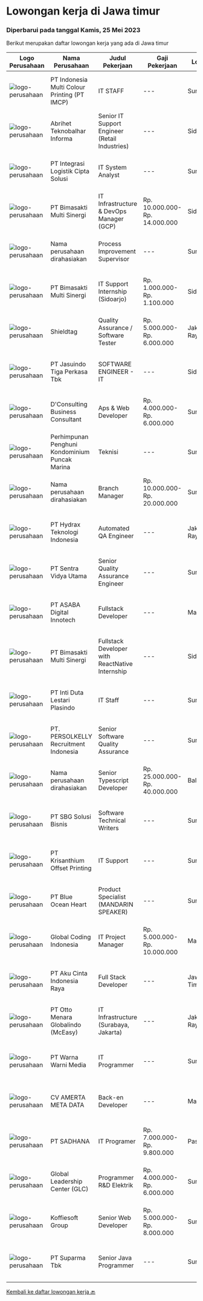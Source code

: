 
  # Lowongan kerja di Jawa timur

  ### Diperbarui pada tanggal Kamis, 25 Mei 2023

  Berikut merupakan daftar lowongan kerja yang ada di Jawa timur

  |Logo Perusahaan | Nama Perusahaan | Judul Pekerjaan | Gaji Pekerjaan | Lokasi | Deskripsi | Tanggal diunggah | Pranala |
  | -------------- | --------------- | --------------- | --------- | --------- | -------------- | ------- | ----------- |
  |![logo-perusahaan](https://image-service-cdn.seek.com.au/70294b6445f466b423ab7d9751002bfdd4afc29e/ee4dce1061f3f616224767ad58cb2fc751b8d2dc)|PT Indonesia Multi Colour Printing (PT IMCP)|IT STAFF|---|Surabaya|PT.IMCP hiring for IT STAFF with these requirements : Diploma/Bachelor Degree of Information Technology, System Information, Computer Science Fresh...|Rabu, 24 Mei 2023|https://www.jobstreet.co.id/id/job/it-staff-4345764?token=0~ebaf5c61-5d03-4c09-9991-a2c44e88305a&sectionRank=1&jobId=jobstreet-id-job-4345764|
|![logo-perusahaan](https://image-service-cdn.seek.com.au/80e123e83dfabc14b5e155d63ef492a38fb17659/ee4dce1061f3f616224767ad58cb2fc751b8d2dc)|Abrihet Teknobalhar Informa|Senior IT Support Engineer (Retail Industries)|---|Sidoarjo|Hi there,We are ABRIHET and currently seeking a motivated candidate to be part of our growing operation, filling the role of IT Support Engineer in...|Rabu, 24 Mei 2023|https://www.jobstreet.co.id/id/job/senior-it-support-engineer-retail-industries-4345566?token=0~ebaf5c61-5d03-4c09-9991-a2c44e88305a&sectionRank=2&jobId=jobstreet-id-job-4345566|
|![logo-perusahaan](https://image-service-cdn.seek.com.au/3057ebc2003a3730be0340b2ce840a93aa9ae2ea/ee4dce1061f3f616224767ad58cb2fc751b8d2dc)|PT Integrasi Logistik Cipta Solusi|IT System Analyst|---|Surabaya|Kualifikasi: Berpengalaman kerja minimum 3 (tiga) tahun dalam melakukan analisa kebutuhan proyek teknologi informasi Memiliki pengalaman melaksanakan...|Rabu, 24 Mei 2023|https://www.jobstreet.co.id/id/job/it-system-analyst-4346165?token=0~ebaf5c61-5d03-4c09-9991-a2c44e88305a&sectionRank=3&jobId=jobstreet-id-job-4346165|
|![logo-perusahaan](https://image-service-cdn.seek.com.au/3c3597528a656ba0a7299263a04fc9ed9cb02b85/ee4dce1061f3f616224767ad58cb2fc751b8d2dc)|PT Bimasakti Multi Sinergi|IT Infrastructure & DevOps Manager (GCP)|Rp. 10.000.000-Rp. 14.000.000|Sidoarjo|Job descriptions- Lead &amp; manage objective of tim IT Network &amp; DevOps- Ensure availability of all BMS infrastructure achieve Standard SLA-...|Rabu, 24 Mei 2023|https://www.jobstreet.co.id/id/job/it-infrastructure-devops-manager-gcp-4333562?token=0~ebaf5c61-5d03-4c09-9991-a2c44e88305a&sectionRank=4&jobId=jobstreet-id-job-4333562|
|![logo-perusahaan](https://i.ibb.co/sqvTCh9/112815900-stock-vector-no-image-available-icon-flat-vector.webp)|Nama perusahaan dirahasiakan|Process Improvement Supervisor|---|Surabaya|Requirement Analysis Improvement Design atau New Design Membuat dokumen untuk improvement design, dan mendistribusikan dokumen ke manajemen, bagian...|Rabu, 24 Mei 2023|https://www.jobstreet.co.id/id/job/process-improvement-supervisor-4345223?token=0~ebaf5c61-5d03-4c09-9991-a2c44e88305a&sectionRank=5&jobId=jobstreet-id-job-4345223|
|![logo-perusahaan](https://image-service-cdn.seek.com.au/3c3597528a656ba0a7299263a04fc9ed9cb02b85/ee4dce1061f3f616224767ad58cb2fc751b8d2dc)|PT Bimasakti Multi Sinergi|IT Support Internship (Sidoarjo)|Rp. 1.000.000-Rp. 1.100.000|Sidoarjo|Requirements: Last semester student or fresher from bachelor degree in information technology or related Having knowledge about basic MVWARE, basic...|Senin, 22 Mei 2023|https://www.jobstreet.co.id/id/job/it-support-internship-sidoarjo-4342009?token=0~ebaf5c61-5d03-4c09-9991-a2c44e88305a&sectionRank=6&jobId=jobstreet-id-job-4342009|
|![logo-perusahaan](https://image-service-cdn.seek.com.au/28e2f88a3878ba9ca76294e6a2a47b1310d29011/ee4dce1061f3f616224767ad58cb2fc751b8d2dc)|Shieldtag|Quality Assurance / Software Tester|Rp. 5.000.000-Rp. 6.000.000|Jakarta Raya|WALEPAY QUALITY ASSURANCE / SOFTWARE TESTERAre you passionate about ensuring the highest quality standards for a mobile payment system? Do you have a...|Rabu, 24 Mei 2023|https://www.jobstreet.co.id/id/job/quality-assurance-software-tester-4345748?token=0~ebaf5c61-5d03-4c09-9991-a2c44e88305a&sectionRank=7&jobId=jobstreet-id-job-4345748|
|![logo-perusahaan](https://image-service-cdn.seek.com.au/f9cd043f1011fee386470591649d3e30b502df59/ee4dce1061f3f616224767ad58cb2fc751b8d2dc)|PT Jasuindo Tiga Perkasa Tbk|SOFTWARE ENGINEER - IT|---|Sidoarjo|Kualifikasi : Pendidikan minimal D3/S1 Teknik Informatika Berpengalaman minimal 3 tahun terutama sebagai back end dan front end developer Memiliki...|Rabu, 24 Mei 2023|https://www.jobstreet.co.id/id/job/software-engineer-it-4325665?token=0~ebaf5c61-5d03-4c09-9991-a2c44e88305a&sectionRank=8&jobId=jobstreet-id-job-4325665|
|![logo-perusahaan](https://image-service-cdn.seek.com.au/e5afbbcc11bc34844825fd658a83f92c8f1c62c6/ee4dce1061f3f616224767ad58cb2fc751b8d2dc)|D'Consulting Business Consultant|Aps & Web Developer|Rp. 4.000.000-Rp. 6.000.000|Surabaya|CATATAN PENTING ! Bagi para kandidat yang melamar, Anda akan kami hubungi maksimal 7 hari dari tanggal Anda melamar. Pastikan nomor HRD Anda simpan...|Rabu, 24 Mei 2023|https://www.jobstreet.co.id/id/job/aps-web-developer-4346325?token=0~ebaf5c61-5d03-4c09-9991-a2c44e88305a&sectionRank=9&jobId=jobstreet-id-job-4346325|
|![logo-perusahaan](https://image-service-cdn.seek.com.au/1d511b8c3b2a17ee14a8848e6b2dc6044f45c8c0/ee4dce1061f3f616224767ad58cb2fc751b8d2dc)|Perhimpunan Penghuni Kondominium Puncak Marina|Teknisi|---|Surabaya|Kami Badan Pengelola Apartemen di Surabaya membutuhkan seorang kandidat untuk mengisi posisi Teknisi. Kandidat yang kami butuhkan setidaknya memahami...|Rabu, 24 Mei 2023|https://www.jobstreet.co.id/id/job/teknisi-4345033?token=0~ebaf5c61-5d03-4c09-9991-a2c44e88305a&sectionRank=10&jobId=jobstreet-id-job-4345033|
|![logo-perusahaan](https://i.ibb.co/sqvTCh9/112815900-stock-vector-no-image-available-icon-flat-vector.webp)|Nama perusahaan dirahasiakan|Branch Manager|Rp. 10.000.000-Rp. 20.000.000|Surabaya|Requirements :1. S1 management bisnis / pemasaran2. Minimum 3-5 tahun pengalaman sebagai Branch Manager di bidang ISP lebih diutamakan3. Strong...|Senin, 22 Mei 2023|https://www.jobstreet.co.id/id/job/branch-manager-4341459?token=0~ebaf5c61-5d03-4c09-9991-a2c44e88305a&sectionRank=11&jobId=jobstreet-id-job-4341459|
|![logo-perusahaan](https://image-service-cdn.seek.com.au/725cdb19af0961425c83d54691a287dbb354299e/ee4dce1061f3f616224767ad58cb2fc751b8d2dc)|PT Hydrax Teknologi Indonesia|Automated QA Engineer|---|Jakarta Raya|Hydra X provides regulatory-compliant, enterprise-ready solutions to prepare institutional clients for the future of finance. We seek to bridge the...|Rabu, 24 Mei 2023|https://www.jobstreet.co.id/id/job/automated-qa-engineer-4345479?token=0~ebaf5c61-5d03-4c09-9991-a2c44e88305a&sectionRank=12&jobId=jobstreet-id-job-4345479|
|![logo-perusahaan](https://image-service-cdn.seek.com.au/89a4b4d8e6af0c01c230c2b1f638fbea996731cb/ee4dce1061f3f616224767ad58cb2fc751b8d2dc)|PT Sentra Vidya Utama|Senior Quality Assurance Engineer|---|Surabaya|Job Description: Review requirements, specifications, and technical design documents to provide timely and meaningful feedback Create detailed,...|Rabu, 24 Mei 2023|https://www.jobstreet.co.id/id/job/senior-quality-assurance-engineer-4345725?token=0~ebaf5c61-5d03-4c09-9991-a2c44e88305a&sectionRank=13&jobId=jobstreet-id-job-4345725|
|![logo-perusahaan](https://image-service-cdn.seek.com.au/299f83579bad430cba9999940543e79529f7e606/ee4dce1061f3f616224767ad58cb2fc751b8d2dc)|PT ASABA Digital Innotech|Fullstack Developer|---|Malang|Zesthub Inovasi Mandiri, as one of Asaba Computer Centre's Subsudiary is looking to hire a Fullstack developer who will be responsible for d...|Selasa, 23 Mei 2023|https://www.jobstreet.co.id/id/job/fullstack-developer-4343636?token=0~ebaf5c61-5d03-4c09-9991-a2c44e88305a&sectionRank=14&jobId=jobstreet-id-job-4343636|
|![logo-perusahaan](https://image-service-cdn.seek.com.au/3c3597528a656ba0a7299263a04fc9ed9cb02b85/ee4dce1061f3f616224767ad58cb2fc751b8d2dc)|PT Bimasakti Multi Sinergi|Fullstack Developer with ReactNative Internship|---|Sidoarjo|Job Descriptions: Developing Front End &amp; Back End Application Build and develop new application on IOS with React Native Optimize/monitoring new...|Rabu, 24 Mei 2023|https://www.jobstreet.co.id/id/job/fullstack-developer-with-reactnative-internship-4345984?token=0~ebaf5c61-5d03-4c09-9991-a2c44e88305a&sectionRank=15&jobId=jobstreet-id-job-4345984|
|![logo-perusahaan](https://image-service-cdn.seek.com.au/a1cbf87a1d7442aa3a2e40f55373fc6f8edb8216/ee4dce1061f3f616224767ad58cb2fc751b8d2dc)|PT Inti Duta Lestari Plasindo|IT Staff|---|Surabaya|Mengembangkan dan troubleshooting coding software dan aplikasi sesuai dengan kebutuhan. Melakukan instalasi, pemeliharaan dan perbaikan software,...|Jumat, 19 Mei 2023|https://www.jobstreet.co.id/id/job/it-staff-4339440?token=0~ebaf5c61-5d03-4c09-9991-a2c44e88305a&sectionRank=16&jobId=jobstreet-id-job-4339440|
|![logo-perusahaan](https://image-service-cdn.seek.com.au/a778cc2d537d275f0abc3d64068f14c4c640057e/ee4dce1061f3f616224767ad58cb2fc751b8d2dc)|PT. PERSOLKELLY Recruitment Indonesia|Senior Software Quality Assurance|---|Surabaya|Requirement: Education Minimum D3/S1 preferably from informatics engineering/ information system Experience minimum 5 years in IT/ related field...|Selasa, 23 Mei 2023|https://www.jobstreet.co.id/id/job/senior-software-quality-assurance-4344869?token=0~ebaf5c61-5d03-4c09-9991-a2c44e88305a&sectionRank=17&jobId=jobstreet-id-job-4344869|
|![logo-perusahaan](https://i.ibb.co/sqvTCh9/112815900-stock-vector-no-image-available-icon-flat-vector.webp)|Nama perusahaan dirahasiakan|Senior Typescript Developer|Rp. 25.000.000-Rp. 40.000.000|Bali|Let's be part of our team!As a senior developer, you’ll be part of a delivery team made up of a Tech Lead, Product Manager, and other senior...|Rabu, 24 Mei 2023|https://www.jobstreet.co.id/id/job/senior-typescript-developer-4346659?token=0~ebaf5c61-5d03-4c09-9991-a2c44e88305a&sectionRank=18&jobId=jobstreet-id-job-4346659|
|![logo-perusahaan](https://image-service-cdn.seek.com.au/f820d36a8e416d7a4c2783ec051002404d9ab8a9/ee4dce1061f3f616224767ad58cb2fc751b8d2dc)|PT SBG Solusi Bisnis|Software Technical Writers|---|Surabaya|Job Description : Partner closely with software engineers and development team to research, scope, and run documentation projects Contribute to...|Rabu, 24 Mei 2023|https://www.jobstreet.co.id/id/job/software-technical-writers-4345038?token=0~ebaf5c61-5d03-4c09-9991-a2c44e88305a&sectionRank=19&jobId=jobstreet-id-job-4345038|
|![logo-perusahaan](https://image-service-cdn.seek.com.au/6a0421e7422ea05da7c7df2993a4c36665968f9f/ee4dce1061f3f616224767ad58cb2fc751b8d2dc)|PT Krisanthium Offset Printing|IT Support|---|Surabaya|Kualifikasi : Usia 25 – 30 tahun Minimal D III Tehnik Teknik Informatika/Sistem Informasi/Ilmu komputer atau setara Pengalaman minimum 1 tahun...|Jumat, 19 Mei 2023|https://www.jobstreet.co.id/id/job/it-support-4339541?token=0~ebaf5c61-5d03-4c09-9991-a2c44e88305a&sectionRank=20&jobId=jobstreet-id-job-4339541|
|![logo-perusahaan](https://image-service-cdn.seek.com.au/c0d75cc98a451939c6343c4896e0bf72a2c786b4/ee4dce1061f3f616224767ad58cb2fc751b8d2dc)|PT Blue Ocean Heart|Product Specialist (MANDARIN SPEAKER)|---|Surabaya|Qualifications : Maximum 35 years old Minimum Bachelor Degree (S1) in all Major At least 1 year working experience (Fresh graduate are welcome) Strong...|Selasa, 23 Mei 2023|https://www.jobstreet.co.id/id/job/product-specialist-mandarin-speaker-4324093?token=0~ebaf5c61-5d03-4c09-9991-a2c44e88305a&sectionRank=21&jobId=jobstreet-id-job-4324093|
|![logo-perusahaan](https://image-service-cdn.seek.com.au/7778058792d8b522036e5bea8aee6b52aa4d872a/ee4dce1061f3f616224767ad58cb2fc751b8d2dc)|Global Coding Indonesia|IT Project Manager|Rp. 5.000.000-Rp. 10.000.000|Malang|Job Description: Strong in project planning and management Able to manage multi-task projects Responsible with project timeline and deliverable...|Sabtu, 20 Mei 2023|https://www.jobstreet.co.id/id/job/it-project-manager-4329868?token=0~ebaf5c61-5d03-4c09-9991-a2c44e88305a&sectionRank=22&jobId=jobstreet-id-job-4329868|
|![logo-perusahaan](https://image-service-cdn.seek.com.au/0eebd53f1833707950d51d6fd57164cd99df5079/ee4dce1061f3f616224767ad58cb2fc751b8d2dc)|PT Aku Cinta Indonesia Raya|Full Stack Developer|---|Jawa Timur|Job Descriptions Compile and analyze data, processes, and codes to troubleshoot problems and identify areas for improvement Collaborating with the...|Senin, 22 Mei 2023|https://www.jobstreet.co.id/id/job/full-stack-developer-4342860?token=0~ebaf5c61-5d03-4c09-9991-a2c44e88305a&sectionRank=23&jobId=jobstreet-id-job-4342860|
|![logo-perusahaan](https://image-service-cdn.seek.com.au/ff3dd5c051a89923a1973241479348b14f757fcc/ee4dce1061f3f616224767ad58cb2fc751b8d2dc)|PT Otto Menara Globalindo (McEasy)|IT Infrastructure (Surabaya, Jakarta)|---|Jakarta Raya|Job Description: Designing the network infrastructure in the company Conduct site reliability testing Manage hardware storage and cloud storage system...|Jumat, 19 Mei 2023|https://www.jobstreet.co.id/id/job/it-infrastructure-surabaya-jakarta-4339516?token=0~ebaf5c61-5d03-4c09-9991-a2c44e88305a&sectionRank=24&jobId=jobstreet-id-job-4339516|
|![logo-perusahaan](https://image-service-cdn.seek.com.au/7f25c1b972638bfea2568107babb97676a214e76/ee4dce1061f3f616224767ad58cb2fc751b8d2dc)|PT Warna Warni Media|IT Programmer|---|Surabaya|Deskripsi: Membuat aplikasi sesuai dengan kebutuhan perusahaan, termasuk existing aplikasi Mewujudkan desain web, program ERP menjadi system yang...|Sabtu, 20 Mei 2023|https://www.jobstreet.co.id/id/job/it-programmer-4329121?token=0~ebaf5c61-5d03-4c09-9991-a2c44e88305a&sectionRank=25&jobId=jobstreet-id-job-4329121|
|![logo-perusahaan](https://i.ibb.co/sqvTCh9/112815900-stock-vector-no-image-available-icon-flat-vector.webp)|CV AMERTA META DATA|Back-en Developer|---|Madura|Kualifikasi :1. Memiliki keinginan belajar yang tinggi2. Mahasiswa semester akhir / lulusan program studi D3 / D4 / S1 Teknik Informatika / Sistem...|Rabu, 24 Mei 2023|https://www.jobstreet.co.id/id/job/back-en-developer-4346432?token=0~ebaf5c61-5d03-4c09-9991-a2c44e88305a&sectionRank=26&jobId=jobstreet-id-job-4346432|
|![logo-perusahaan](https://image-service-cdn.seek.com.au/2b1f030328b76ca2fa65d60c9977cfb5f08d7e6b/ee4dce1061f3f616224767ad58cb2fc751b8d2dc)|PT SADHANA|IT Programer|Rp. 7.000.000-Rp. 9.800.000|Pasuruan|* Melakukan analisa, membuat, test, memelihara serta dokumentasi program untuk kebutuhan perusahaan.* Memastikan dan mengevaluasi aplikasi yang...|Jumat, 19 Mei 2023|https://www.jobstreet.co.id/id/job/it-programer-4339071?token=0~ebaf5c61-5d03-4c09-9991-a2c44e88305a&sectionRank=27&jobId=jobstreet-id-job-4339071|
|![logo-perusahaan](https://image-service-cdn.seek.com.au/e7a3c8ae9ab75635f9c2cfef753fe81e8d109f02/ee4dce1061f3f616224767ad58cb2fc751b8d2dc)|Global Leadership Center (GLC)|Programmer R&D Elektrik|Rp. 4.000.000-Rp. 6.000.000|Surabaya|BEST MACHINE TO HELP HUMANOne of Our Clients is HiringKlien kami, PT Industrial Robotic Automation (IRA) adalah perusahaan yang menciptakan solusi...|Minggu, 21 Mei 2023|https://www.jobstreet.co.id/id/job/programmer-r-d-elektrik-4330622?token=0~ebaf5c61-5d03-4c09-9991-a2c44e88305a&sectionRank=28&jobId=jobstreet-id-job-4330622|
|![logo-perusahaan](https://image-service-cdn.seek.com.au/00a9fbeb5ae99de6ca5168f38c8b48f5a2b179a1/ee4dce1061f3f616224767ad58cb2fc751b8d2dc)|Koffiesoft Group|Senior Web Developer|Rp. 5.000.000-Rp. 8.000.000|Surabaya|Berpengalaman minimal 5 tahun menggunakan PHP, HTML, CSS, JavascriptBerpengalaman menggunakan salah satu framework PHP seperti Laravel, CodeIgniter,...|Minggu, 21 Mei 2023|https://www.jobstreet.co.id/id/job/senior-web-developer-4331044?token=0~ebaf5c61-5d03-4c09-9991-a2c44e88305a&sectionRank=29&jobId=jobstreet-id-job-4331044|
|![logo-perusahaan](https://image-service-cdn.seek.com.au/82b75efcba87cd726beaad8112ac3955c5c4af13/ee4dce1061f3f616224767ad58cb2fc751b8d2dc)|PT Suparma Tbk|Senior Java Programmer|---|Surabaya|Deskripsi: Mempunyai tugas untuk mengembangkan, menciptakan, dan memodifikasi software aplikasi komputer ataupun program sesuai dengan prosedur dan...|Senin, 22 Mei 2023|https://www.jobstreet.co.id/id/job/senior-java-programmer-4342237?token=0~ebaf5c61-5d03-4c09-9991-a2c44e88305a&sectionRank=30&jobId=jobstreet-id-job-4342237|


  [Kembali ke daftar lowongan kerja 🔙](../README.md#daftar-lowongan-kerja)
  